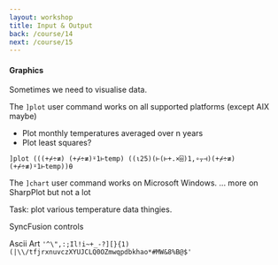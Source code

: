 ```yaml
---
layout: workshop
title: Input & Output
back: /course/14
next: /course/15
---
```


#### Graphics
Sometimes we need to visualise data.

The `]plot` user command works on all supported platforms (except AIX maybe)

- Plot monthly temperatures averaged over n years
- Plot least squares?

```APL
]plot (((+⌿÷≢) (+⌿÷≢)⍤1⊢temp) ((⍳25)(⊢(⊢+.×⌹)1,∘⍪⊣)(+⌿÷≢) (+⌿÷≢)⍤1⊢temp))⍬
```

The `]chart` user command works on Microsoft Windows.
... more on SharpPlot but not a lot

Task: plot various temperature data thingies.

SyncFusion controls

Ascii Art `'^\",:;Il!i~+_-?][}{1)(|\\/tfjrxnuvczXYUJCLQ0OZmwqpdbkhao*#MW&8%B@$'`